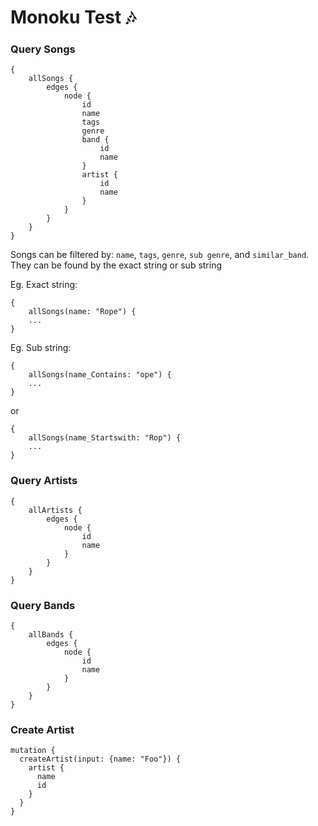 # Monoku Test ‍🎶

### Query Songs
```
{
    allSongs {
        edges {
            node {
                id
                name
                tags
                genre
                band {
                    id
                    name
                }
                artist {
                    id
                    name
                }
            }
        }
    }
}

```

Songs can be filtered by: `name`, `tags`, `genre`, `sub genre`, and `similar_band`.
They can be found by the exact string or sub string

Eg. Exact string:
```
{ 
    allSongs(name: "Rope") {
    ...
}
```

Eg. Sub string:
```
{ 
    allSongs(name_Contains: "ope") {
    ...
}
```
or
```
{ 
    allSongs(name_Startswith: "Rop") {
    ...
}
```

### Query Artists
```
{
    allArtists {
        edges {
            node {
                id
                name
            }
        }
    }
}

```

### Query Bands
```
{
    allBands {
        edges {
            node {
                id
                name
            }
        }
    }
}

```

### Create Artist 
```
mutation {
  createArtist(input: {name: "Foo"}) {
    artist {
      name
      id
    }
  }
}
```